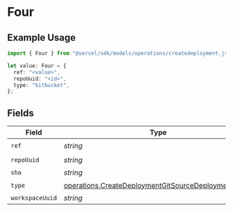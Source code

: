 # Four

## Example Usage

```typescript
import { Four } from "@vercel/sdk/models/operations/createdeployment.js";

let value: Four = {
  ref: "<value>",
  repoUuid: "<id>",
  type: "bitbucket",
};
```

## Fields

| Field                                                                                                                      | Type                                                                                                                       | Required                                                                                                                   | Description                                                                                                                |
| -------------------------------------------------------------------------------------------------------------------------- | -------------------------------------------------------------------------------------------------------------------------- | -------------------------------------------------------------------------------------------------------------------------- | -------------------------------------------------------------------------------------------------------------------------- |
| `ref`                                                                                                                      | *string*                                                                                                                   | :heavy_check_mark:                                                                                                         | N/A                                                                                                                        |
| `repoUuid`                                                                                                                 | *string*                                                                                                                   | :heavy_check_mark:                                                                                                         | N/A                                                                                                                        |
| `sha`                                                                                                                      | *string*                                                                                                                   | :heavy_minus_sign:                                                                                                         | N/A                                                                                                                        |
| `type`                                                                                                                     | [operations.CreateDeploymentGitSourceDeploymentsType](../../models/operations/createdeploymentgitsourcedeploymentstype.md) | :heavy_check_mark:                                                                                                         | N/A                                                                                                                        |
| `workspaceUuid`                                                                                                            | *string*                                                                                                                   | :heavy_minus_sign:                                                                                                         | N/A                                                                                                                        |